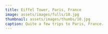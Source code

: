 ```yaml
---
title: Eiffel Tower, Paris, France
image: assets/images/fulls/10.jpg
thumbnail: assets/images/thumbs/10.jpg
caption: Quite a few trips to Paris, France.
---
```

